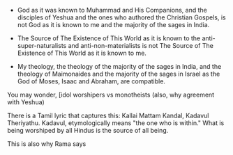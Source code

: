 

- God as it was known to Muhammad and His Companions, and the disciples of Yeshua and the ones who authored the Christian Gospels, is not God as it is known to me and the majority of the sages in India.
- The Source of The Existence of This World as it is known to the anti-super-naturalists and anti-non-materialists is not The Source of The Existence of This World as it is known to me.

- My theology, the theology of the majority of the sages in India, and the theology of Maimonaides and the majority of the sages in Israel as the God of Moses, Isaac and Abraham, are compatible.


You may wonder, [idol worshipers vs monotheists
(also, why agreement with Yeshua)

There is a Tamil lyric that captures this: Kallai Mattam Kandal, Kadavul Theriyathu.
Kadavul, etymologically means "the one who is within."
What is being worshiped by all Hindus is the source of all being.

This is also why Rama says